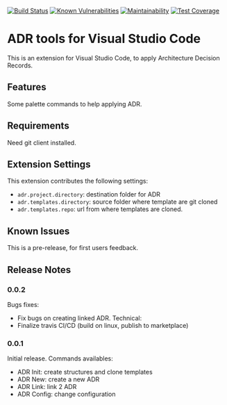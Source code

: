 [![Build Status](https://travis-ci.org/vincent-ledu/vscode-adr-tools-extension.svg?branch=master)](https://travis-ci.org/vincent-ledu/vscode-adr-tools-extension)
[![Known Vulnerabilities](https://snyk.io/test/github/vincent-ledu/vscode-adr-tools-extension/badge.svg)](https://snyk.io/test/github/vincent-ledu/vscode-adr-tools-extension)
[![Maintainability](https://api.codeclimate.com/v1/badges/57f0818005519ef011ae/maintainability)](https://codeclimate.com/github/vincent-ledu/vscode-adr-tools-extension/maintainability)
[![Test Coverage](https://api.codeclimate.com/v1/badges/57f0818005519ef011ae/test_coverage)](https://codeclimate.com/github/vincent-ledu/vscode-adr-tools-extension/test_coverage)

# ADR tools for Visual Studio Code

This is an extension for Visual Studio Code, to apply Architecture Decision Records.

## Features

Some palette commands to help applying ADR.

## Requirements

Need git client installed.

## Extension Settings

This extension contributes the following settings:

* `adr.project.directory`: destination folder for ADR
* `adr.templates.directory`: source folder where template are git cloned
* `adr.templates.repo`: url from where templates are cloned.

## Known Issues

This is a pre-release, for first users feedback.

## Release Notes

### 0.0.2

Bugs fixes:
* Fix bugs on creating linked ADR.
Technical:
* Finalize travis CI/CD (build on linux, publish to marketplace)

### 0.0.1

Initial release.
Commands availables:
* ADR Init: create structures and clone templates
* ADR New: create a new ADR
* ADR Link: link 2 ADR
* ADR Config: change configuration